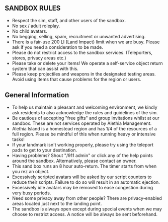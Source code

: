 ## SANDBOX RULES
- Respect the sim, staff, and other users of the sandbox.
- No sex / adult roleplay.
- No child avatars.
- No begging, selling, spam, recruitment or unwanted advertising.
- There is a fair-use 200 LI (Land Impact) limit when we are busy. Please ask if you need a consideration to be made.
- Please do not restrict access to the sandbox services. (Teleporters, stores, privacy areas etc.)
- Please take or delete your items! We operate a self-service object return system that can assist with this.
- Please keep projectiles and weapons in the designated testing areas. Avoid using items that cause problems for the region or users.

## General Information
- To help us maintain a pleasant and welcoming environment, we kindly ask residents to also acknowledge the rules and guidelines of the sim.
- Be cautious of accepting "free gifts" and group invitations whilst at our sandbox. These are not services operated by Alethia Management.
- Alethia Island is a homestead region and has 1/4 of the resources of a full region. Please be mindful of this when running heavy or intensive tasks!
- If your landmark isn't working properly, please try using the teleport pads to get to your destination.
- Having problems? Shout "/911 admin" or click any of the help points around the sandbox. Alternatively, please contact an owner.
- This sand box runs an 8 hour auto-return. The timer starts from when you rez an object.
- Excessively scripted avatars will be asked by our script counters to reduce their scripts. Failure to do so will result in an automatic ejection.
- Excessively idle avatars may be removed to ease congestion during very busy periods.
- Need some privacy away from other people? There are privacy-enabled areas located just next to the landing point.
- The sandbox is always open except during special events when we may choose to restrict access. A notice will be always be sent beforehand.
